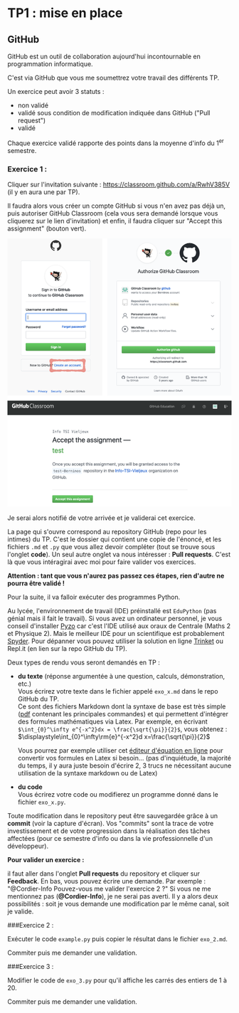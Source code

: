 # TP1 : mise en place

## GitHub

GitHub est un outil de collaboration aujourd'hui incontournable en programmation informatique.

C'est via GitHub que vous me soumettrez votre travail des différents TP.

Un exercice peut avoir 3 statuts :

- non validé
- validé sous condition de modification indiquée dans GitHub ("Pull request")
- validé

Chaque exercice validé rapporte des points dans la moyenne d'info du 1<sup>er</sup> semestre.



### Exercice 1 :

Cliquer sur l'invitation suivante : https://classroom.github.com/a/RwhV385V (il y en aura une par TP).

Il faudra alors vous créer un compte GitHub si vous n'en avez pas déjà un, puis autoriser GitHub Classroom (cela vous sera demandé lorsque vous cliquerez sur le lien d'invitation) et enfin, il faudra cliquer sur "Accept this assignment" (bouton vert).

![inscription](images/inscription1.png)

Je serai alors notifié de votre arrivée et je validerai cet exercice.

La page qui s'ouvre correspond au repository GitHub (repo pour les intimes) du TP. C'est le dossier qui contient une copie de l'énoncé, et les fichiers `.md` et `.py` que vous allez devoir compléter (tout se trouve sous l'onglet **code**). Un seul autre onglet va nous intéresser : **Pull requests**. C'est là que vous intéragirai avec moi pour faire valider vos exercices.

**Attention : tant que vous n'aurez pas passez ces étapes, rien d'autre ne pourra être validé !**



Pour la suite, il va falloir exécuter des programmes Python. 

Au lycée, l'environnement de travail (IDE) préinstallé est `EduPython` (pas génial mais il fait le travail). Si vous avez un ordinateur personnel, je vous conseil d'installer [Pyzo](https://pyzo.org) car c'est l'IDE utilisé aux oraux de Centrale (Maths 2 et Physique 2). Mais le meilleur IDE pour un scientifique est probablement [Spyder](https://www.spyder-ide.org). Pour dépanner vous pouvez utiliser la solution en ligne [Trinket](http://cordier-phychi.toile-libre.org/Info/trinket.html) ou Repl.it (en lien sur la repo GitHub du TP).

Deux types de rendu vous seront demandés en TP :

- **du texte** (réponse argumentée à une question, calculs, démonstration, etc.)<br>Vous écrirez votre texte dans le fichier appelé `exo_x.md` dans le repo GitHub du TP.<br>Ce sont des fichiers Markdown dont la syntaxe de base est très simple ([pdf](https://guides.github.com/pdfs/markdown-cheatsheet-online.pdf) contenant les principales commandes) et qui permettent d'intégrer des formules mathématiques via Latex. Par exemple, en écrivant `$\int_{0}^\infty e^{-x^2}dx = \frac{\sqrt{\pi}}{2}$`,  vous obtenez :<br>$\displaystyle\int_{0}^\infty\rm{e}^{-x^2}d x=\frac{\sqrt{\pi}}{2}$

  Vous pourrez par exemple utiliser cet [éditeur d'équation en ligne](http://visualmatheditor.equatheque.net/VisualMathEditor.html?codeType=Latex&encloseAllFormula=false&style=aguas&localType=fr_FR) pour convertir vos formules en Latex si besoin... (pas d'inquiétude, la majorité du temps, il y aura juste besoin d'écrire 2, 3 trucs ne nécessitant aucune utilisation de la syntaxe markdown ou de Latex)

- **du code**<br>Vous écrirez votre code ou modifierez un programme donné dans le fichier `exo_x.py`.

Toute modification dans le repository peut être sauvegardée grâce à un **commit** (voir la capture d'écran). Vos "commits" sont la trace de votre investissement et de votre progression dans la réalisation des tâches affectées (pour ce semestre d'info ou dans la vie professionnelle d'un développeur).



**Pour valider un exercice :**

 il faut aller dans l'onglet **Pull requests** du repository et cliquer sur **Feedback**. En bas, vous pouvez écrire une demande. Par exemple : "@Cordier-Info Pouvez-vous me valider l'exercice 2 ?" Si vous ne me mentionnez pas  (**@Cordier-Info**), je ne serai pas averti. Il y a alors deux possibilités : soit je vous demande une modification par le même canal, soit je valide.



###Exercice 2 :

Exécuter le code `example.py` puis copier le résultat dans le fichier `exo_2.md`.

Commiter puis me demander une validation.



###Exercice 3 :

Modifier le code de `exo_3.py` pour qu'il affiche les carrés des entiers de 1 à 20.

Commiter puis me demander une validation.